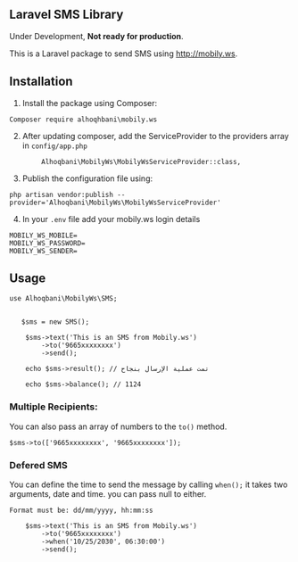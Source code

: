 ## Laravel SMS Library
 Under Development, 
**Not ready for production**.

This is a Laravel package to send SMS using http://mobily.ws.

## Installation


1. Install the package using Composer:
```
Composer require alhoqhbani\mobily.ws
```


2. After updating composer, add the ServiceProvider to the providers array in `config/app.php`

```
        Alhoqbani\MobilyWs\MobilyWsServiceProvider::class,
```


3. Publish the configuration file using:
```
php artisan vendor:publish --provider='Alhoqbani\MobilyWs\MobilyWsServiceProvider'
```


4. In your `.env` file add your mobily.ws login details
```
MOBILY_WS_MOBILE=  
MOBILY_WS_PASSWORD=
MOBILY_WS_SENDER=
```


## Usage


```
use Alhoqbani\MobilyWs\SMS;


   $sms = new SMS();
   
    $sms->text('This is an SMS from Mobily.ws')
        ->to('9665xxxxxxxx')
        ->send();
        
    echo $sms->result(); // تمت عملية الإرسال بنجاح
    
    echo $sms->balance(); // 1124
```


### Multiple Recipients:
You can also pass an array of numbers to the `to()` method.
```
$sms->to(['9665xxxxxxxx', '9665xxxxxxxx']);
```


### Defered SMS
You can define the time to send the message by calling `when();`
it takes two arguments, date and time. you can pass null to either.

`Format must be: dd/mm/yyyy, hh:mm:ss`


```
    $sms->text('This is an SMS from Mobily.ws')
        ->to('9665xxxxxxxx')
        ->when('10/25/2030', 06:30:00') 
        ->send();
```

